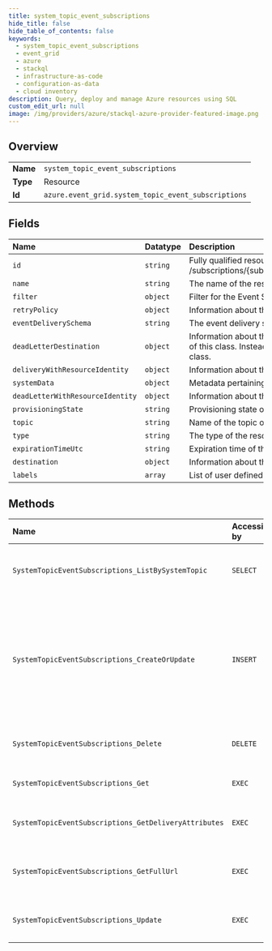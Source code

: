 ```yaml
---
title: system_topic_event_subscriptions
hide_title: false
hide_table_of_contents: false
keywords:
  - system_topic_event_subscriptions
  - event_grid
  - azure    
  - stackql
  - infrastructure-as-code
  - configuration-as-data
  - cloud inventory
description: Query, deploy and manage Azure resources using SQL
custom_edit_url: null
image: /img/providers/azure/stackql-azure-provider-featured-image.png
---
```

  
    

## Overview
<table><tbody>
<tr><td><b>Name</b></td><td><code>system_topic_event_subscriptions</code></td></tr>
<tr><td><b>Type</b></td><td>Resource</td></tr>
<tr><td><b>Id</b></td><td><code>azure.event_grid.system_topic_event_subscriptions</code></td></tr>
</tbody></table>

## Fields
| Name | Datatype | Description |
|:-----|:---------|:------------|
| `id` | `string` | Fully qualified resource ID for the resource. Ex - /subscriptions/&#123;subscriptionId&#125;/resourceGroups/&#123;resourceGroupName&#125;/providers/&#123;resourceProviderNamespace&#125;/&#123;resourceType&#125;/&#123;resourceName&#125; |
| `name` | `string` | The name of the resource |
| `filter` | `object` | Filter for the Event Subscription. |
| `retryPolicy` | `object` | Information about the retry policy for an event subscription. |
| `eventDeliverySchema` | `string` | The event delivery schema for the event subscription. |
| `deadLetterDestination` | `object` | Information about the dead letter destination for an event subscription. To configure a deadletter destination, do not directly instantiate an object of this class. Instead, instantiate an object of a derived class. Currently, StorageBlobDeadLetterDestination is the only class that derives from this class. |
| `deliveryWithResourceIdentity` | `object` | Information about the delivery for an event subscription with resource identity. |
| `systemData` | `object` | Metadata pertaining to creation and last modification of the resource. |
| `deadLetterWithResourceIdentity` | `object` | Information about the deadletter destination with resource identity. |
| `provisioningState` | `string` | Provisioning state of the event subscription. |
| `topic` | `string` | Name of the topic of the event subscription. |
| `type` | `string` | The type of the resource. E.g. "Microsoft.Compute/virtualMachines" or "Microsoft.Storage/storageAccounts" |
| `expirationTimeUtc` | `string` | Expiration time of the event subscription. |
| `destination` | `object` | Information about the destination for an event subscription. |
| `labels` | `array` | List of user defined labels. |
## Methods
| Name | Accessible by | Required Params | Description |
|:-----|:--------------|:----------------|:------------|
| `SystemTopicEventSubscriptions_ListBySystemTopic` | `SELECT` | `resourceGroupName, subscriptionId, systemTopicName` | List event subscriptions that belong to a specific system topic. |
| `SystemTopicEventSubscriptions_CreateOrUpdate` | `INSERT` | `eventSubscriptionName, resourceGroupName, subscriptionId, systemTopicName` | Asynchronously creates or updates an event subscription with the specified parameters. Existing event subscriptions will be updated with this API. |
| `SystemTopicEventSubscriptions_Delete` | `DELETE` | `eventSubscriptionName, resourceGroupName, subscriptionId, systemTopicName` | Delete an existing event subscription of a system topic. |
| `SystemTopicEventSubscriptions_Get` | `EXEC` | `eventSubscriptionName, resourceGroupName, subscriptionId, systemTopicName` | Get an event subscription. |
| `SystemTopicEventSubscriptions_GetDeliveryAttributes` | `EXEC` | `eventSubscriptionName, resourceGroupName, subscriptionId, systemTopicName` | Get all delivery attributes for an event subscription. |
| `SystemTopicEventSubscriptions_GetFullUrl` | `EXEC` | `eventSubscriptionName, resourceGroupName, subscriptionId, systemTopicName` | Get the full endpoint URL for an event subscription of a system topic. |
| `SystemTopicEventSubscriptions_Update` | `EXEC` | `eventSubscriptionName, resourceGroupName, subscriptionId, systemTopicName` | Update an existing event subscription of a system topic. |

